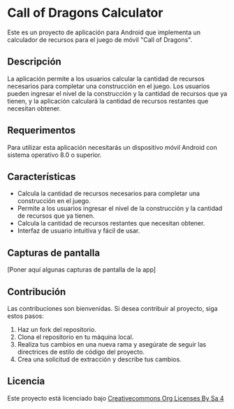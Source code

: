 # Call of Dragons Calculator

Este es un proyecto de aplicación para Android que implementa un calculador de recursos para el
juego de móvil "Call of Dragons".

## Descripción

La aplicación permite a los usuarios calcular la cantidad de recursos necesarios para completar una
construcción en el juego. Los usuarios pueden ingresar el nivel de la construcción y la cantidad de
recursos que ya tienen, y la aplicación calculará la cantidad de recursos restantes que necesitan
obtener.

## Requerimentos

Para utilizar esta aplicación necesitarás un dispositivo móvil Android con sistema operativo 8.0 o
superior.

## Características

- Calcula la cantidad de recursos necesarios para completar una construcción en el juego.
- Permite a los usuarios ingresar el nivel de la construcción y la cantidad de recursos que ya
  tienen.
- Calcula la cantidad de recursos restantes que necesitan obtener.
- Interfaz de usuario intuitiva y fácil de usar.

## Capturas de pantalla

[Poner aquí algunas capturas de pantalla de la app]

## Contribución

Las contribuciones son bienvenidas. Si desea contribuir al proyecto, siga estos pasos:

1. Haz un fork del repositorio.
2. Clona el repositorio en tu máquina local.
3. Realiza tus cambios en una nueva rama y asegúrate de seguir las directrices de estilo de código
   del proyecto.
4. Crea una solicitud de extracción y describe tus cambios.

## Licencia

Este proyecto está licenciado bajo [Creativecommons Org Licenses By Sa 4](https://creativecommons.org/licenses/by-nc-sa/4.0/)
